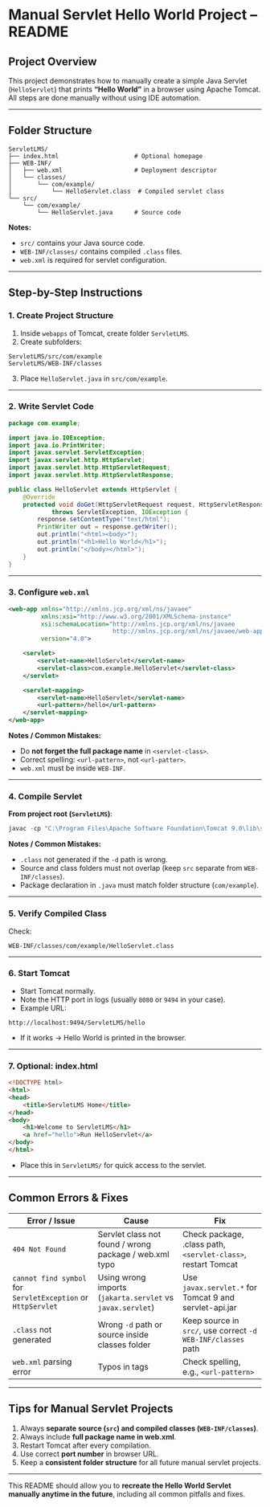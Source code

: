 
# **Manual Servlet Hello World Project – README**

## **Project Overview**

This project demonstrates how to manually create a simple Java Servlet (`HelloServlet`) that prints **“Hello World”** in a browser using Apache Tomcat. All steps are done manually without using IDE automation.

---

## **Folder Structure**

```
ServletLMS/
├── index.html                     # Optional homepage
├── WEB-INF/
│   ├── web.xml                    # Deployment descriptor
│   └── classes/
│       └── com/example/
│           └── HelloServlet.class  # Compiled servlet class
└── src/
    └── com/example/
        └── HelloServlet.java      # Source code
```

**Notes:**

* `src/` contains your Java source code.
* `WEB-INF/classes/` contains compiled `.class` files.
* `web.xml` is required for servlet configuration.

---

## **Step-by-Step Instructions**

### **1. Create Project Structure**

1. Inside `webapps` of Tomcat, create folder `ServletLMS`.
2. Create subfolders:

```
ServletLMS/src/com/example
ServletLMS/WEB-INF/classes
```

3. Place `HelloServlet.java` in `src/com/example`.

---

### **2. Write Servlet Code**

```java
package com.example;

import java.io.IOException;
import java.io.PrintWriter;
import javax.servlet.ServletException;
import javax.servlet.http.HttpServlet;
import javax.servlet.http.HttpServletRequest;
import javax.servlet.http.HttpServletResponse;

public class HelloServlet extends HttpServlet {
    @Override
    protected void doGet(HttpServletRequest request, HttpServletResponse response)
            throws ServletException, IOException {
        response.setContentType("text/html");
        PrintWriter out = response.getWriter();
        out.println("<html><body>");
        out.println("<h1>Hello World</h1>");
        out.println("</body></html>");
    }
}
```

---

### **3. Configure `web.xml`**

```xml
<web-app xmlns="http://xmlns.jcp.org/xml/ns/javaee"
         xmlns:xsi="http://www.w3.org/2001/XMLSchema-instance"
         xsi:schemaLocation="http://xmlns.jcp.org/xml/ns/javaee
                             http://xmlns.jcp.org/xml/ns/javaee/web-app_4_0.xsd"
         version="4.0">

    <servlet>
        <servlet-name>HelloServlet</servlet-name>
        <servlet-class>com.example.HelloServlet</servlet-class>
    </servlet>

    <servlet-mapping>
        <servlet-name>HelloServlet</servlet-name>
        <url-pattern>/hello</url-pattern>
    </servlet-mapping>
</web-app>
```

**Notes / Common Mistakes:**

* Do **not forget the full package name** in `<servlet-class>`.
* Correct spelling: `<url-pattern>`, not `<url-patter>`.
* `web.xml` must be inside `WEB-INF`.

---

### **4. Compile Servlet**

**From project root (`ServletLMS`)**:

```powershell
javac -cp "C:\Program Files\Apache Software Foundation\Tomcat 9.0\lib\servlet-api.jar" -d WEB-INF/classes src/com/example/HelloServlet.java
```

**Notes / Common Mistakes:**

* `.class` not generated if the `-d` path is wrong.
* Source and class folders must not overlap (keep `src` separate from `WEB-INF/classes`).
* Package declaration in `.java` must match folder structure (`com/example`).

---

### **5. Verify Compiled Class**

Check:

```
WEB-INF/classes/com/example/HelloServlet.class
```

---

### **6. Start Tomcat**

* Start Tomcat normally.
* Note the HTTP port in logs (usually `8080` or `9494` in your case).
* Example URL:

```
http://localhost:9494/ServletLMS/hello
```

* If it works → Hello World is printed in the browser.

---

### **7. Optional: index.html**

```html
<!DOCTYPE html>
<html>
<head>
    <title>ServletLMS Home</title>
</head>
<body>
    <h1>Welcome to ServletLMS</h1>
    <a href="hello">Run HelloServlet</a>
</body>
</html>
```

* Place this in `ServletLMS/` for quick access to the servlet.

---

## **Common Errors & Fixes**

| Error / Issue                                                | Cause                                                      | Fix                                                           |
| ------------------------------------------------------------ | ---------------------------------------------------------- | ------------------------------------------------------------- |
| `404 Not Found`                                              | Servlet class not found / wrong package / web.xml typo     | Check package, .class path, `<servlet-class>`, restart Tomcat |
| `cannot find symbol` for `ServletException` or `HttpServlet` | Using wrong imports (`jakarta.servlet` vs `javax.servlet`) | Use `javax.servlet.*` for Tomcat 9 and servlet-api.jar        |
| `.class` not generated                                       | Wrong `-d` path or source inside classes folder            | Keep source in `src/`, use correct `-d WEB-INF/classes` path  |
| `web.xml` parsing error                                      | Typos in tags                                              | Check spelling, e.g., `<url-pattern>`                         |

---

## **Tips for Manual Servlet Projects**

1. Always **separate source (`src`) and compiled classes (`WEB-INF/classes`)**.
2. Always include **full package name in web.xml**.
3. Restart Tomcat after every compilation.
4. Use correct **port number** in browser URL.
5. Keep a **consistent folder structure** for all future manual servlet projects.

---

This README should allow you to **recreate the Hello World Servlet manually anytime in the future**, including all common pitfalls and fixes.

